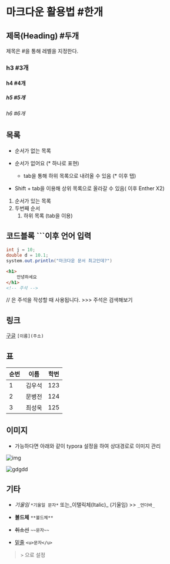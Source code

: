 # 마크다운 활용법 #한개

## 제목(Heading) #두개

제목은 #을 통해 레벨을 지정한다.

### h3 #3개

#### h4 #4개

##### h5 #5개

###### h6 #6개

## 목록

* 순서가 없는 목록
* 순서가 없어요 (* 하나로 표현)
  * tab을 통해 하위 목록으로 내려올 수 있음 (* 이후 탭)

* Shift + tab을 이용해 상위 목록으로 올라갈 수 있음( 이후 Enther X2)

1. 순서가 있는 목록
2. 두번째 순서
   1. 하위 목록 (tab을 이용)

## 코드블록 ```이후 언어 입력

```java
int j = 10;
double d = 10.1;
system.out.println("마크다운 문서 최고인데?")
```



```html
<h1>
    안녕하세요
</h1>
<!-- 주석 -->
```

// 은 주석을 작성할 때 사용됩니다. >>> 주석은 검색해보기



## 링크

[구글](https://google.com) `[이름](주소)`



## 표

| 순번 | 이름   | 학번 |
| ---- | ------ | ---- |
| 1    | 김우석 | 123  |
| 2    | 문병전 | 124  |
| 3    | 최성욱 | 125  |



## 이미지

* 가능하다면 아래와 같이 typora 설정을 하여 상대경로로 이미지 관리

![img](../img.png)

![gdgdd](../gdgdd.jpg)



## 기타

* *기울임* 	`*기울일 문자*` 또는_이탤릭체(Italic)_ (기울임) >> `_언더바_`

* **볼드체** 	`**볼드체**`

* ~~취소선~~ 	`~~문자~~`
* <u>밑줄</u> `<u>문자</u>`

> `>` 으로 설정





